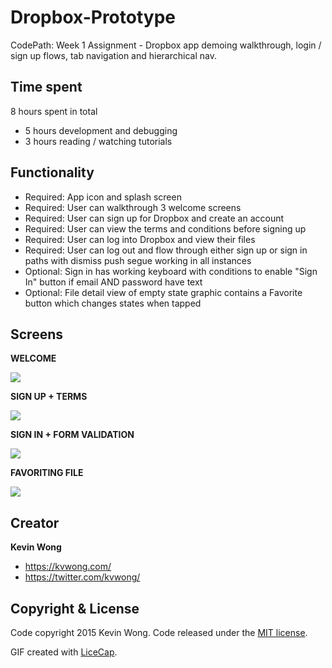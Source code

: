 # Dropbox-Prototype
CodePath: Week 1 Assignment - Dropbox app demoing walkthrough, login / sign up flows, tab navigation and hierarchical nav.

## Time spent

8 hours spent in total
* 5 hours development and debugging
* 3 hours reading / watching tutorials

## Functionality

* Required: App icon and splash screen
* Required: User can walkthrough 3 welcome screens
* Required: User can sign up for Dropbox and create an account
* Required: User can view the terms and conditions before signing up
* Required: User can log into Dropbox and view their files
* Required: User can log out and flow through either sign up or sign in paths with dismiss push segue working in all instances
* Optional: Sign in has working keyboard with conditions to enable "Sign In" button if email AND password have text
* Optional: File detail view of empty state graphic contains a Favorite button which changes states when tapped

## Screens

**WELCOME**

![](https://github.com/kvwong/Dropbox-Prototype/blob/master/Dropbox%20-%20Walkthrough.gif)

**SIGN UP + TERMS**

![](https://github.com/kvwong/Dropbox-Prototype/blob/master/Dropbox%20-%20Welcome.gif)

**SIGN IN + FORM VALIDATION**

![](https://github.com/kvwong/Dropbox-Prototype/blob/master/Dropbox%20-%20Login.gif)

**FAVORITING FILE**

![](https://github.com/kvwong/Dropbox-Prototype/blob/master/Dropbox%20-%20Favorite.gif)

## Creator
**Kevin Wong**
* https://kvwong.com/
* https://twitter.com/kvwong/
 

## Copyright & License
Code copyright 2015 Kevin Wong. Code released under the [MIT license](https://github.com/kvwong/Tip-Calculator/blob/master/License). 

GIF created with [LiceCap](http://www.cockos.com/licecap/).
